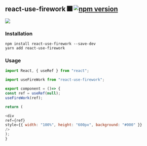 ## react-use-firework 🎆 [![npm version](https://img.shields.io/npm/v/react-use-firework.svg?style=flat)](https://github.com/uyarn/react-use-firework)

<image src="./use-firework.gif" />

### Installation

```shell
npm install react-use-firework --save-dev
yarn add react-use-firework
```

### Usage

```js
import React, { useRef } from "react";

import useFireWork from "react-use-firework";

export component = ()=> {
const ref = useRef(null);
useFireWork(ref);

return (

<div
ref={ref}
style={{ width: "100%", height: "600px", background: "#000" }}
/>
);
}

```

```

```
